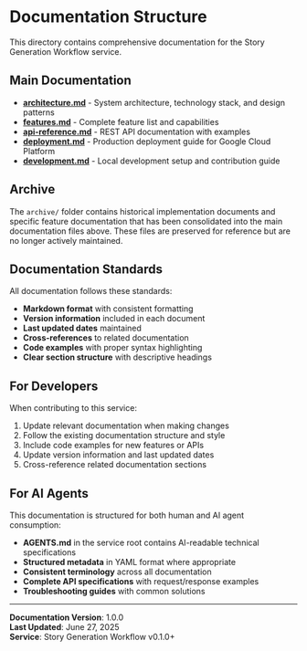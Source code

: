 # Documentation Structure

This directory contains comprehensive documentation for the Story Generation Workflow service.

## Main Documentation

- **[architecture.md](./ARCHITECTURE.md)** - System architecture, technology stack, and design patterns
- **[features.md](./features.md)** - Complete feature list and capabilities
- **[api-reference.md](./api-reference.md)** - REST API documentation with examples
- **[deployment.md](./DEPLOYMENT.md)** - Production deployment guide for Google Cloud Platform
- **[development.md](./DEVELOPMENT.md)** - Local development setup and contribution guide

## Archive

The `archive/` folder contains historical implementation documents and specific feature documentation that has been consolidated into the main documentation files above. These files are preserved for reference but are no longer actively maintained.

## Documentation Standards

All documentation follows these standards:
- **Markdown format** with consistent formatting
- **Version information** included in each document
- **Last updated dates** maintained
- **Cross-references** to related documentation
- **Code examples** with proper syntax highlighting
- **Clear section structure** with descriptive headings

## For Developers

When contributing to this service:
1. Update relevant documentation when making changes
2. Follow the existing documentation structure and style
3. Include code examples for new features or APIs
4. Update version information and last updated dates
5. Cross-reference related documentation sections

## For AI Agents

This documentation is structured for both human and AI agent consumption:
- **AGENTS.md** in the service root contains AI-readable technical specifications
- **Structured metadata** in YAML format where appropriate
- **Consistent terminology** across all documentation
- **Complete API specifications** with request/response examples
- **Troubleshooting guides** with common solutions

---

**Documentation Version**: 1.0.0  
**Last Updated**: June 27, 2025  
**Service**: Story Generation Workflow v0.1.0+
